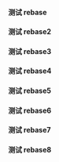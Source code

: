#### 测试 rebase
#### 测试 rebase2
#### 测试 rebase3
#### 测试 rebase4
#### 测试 rebase5
#### 测试 rebase6
#### 测试 rebase7
#### 测试 rebase8